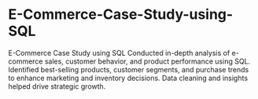 # E-Commerce-Case-Study-using-SQL
E-Commerce Case Study using SQL  Conducted in-depth analysis of e-commerce sales, customer behavior, and product performance using SQL. Identified best-selling products, customer segments, and purchase trends to enhance marketing and inventory decisions. Data cleaning and insights helped drive strategic growth.
